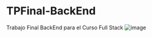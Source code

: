 # TPFinal-BackEnd
Trabajo Final BackEnd para el Curso Full Stack
![image](https://github.com/ecimbaro/TPFinal-BackEnd/assets/121351723/040d61fd-3d3d-42de-8e1b-cc5739f585f1)
